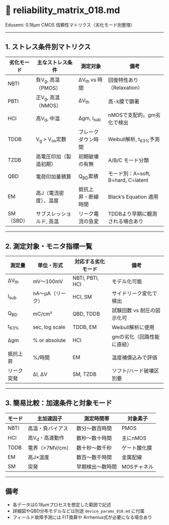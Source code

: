# 📄 reliability_matrix_018.md  
Edusemi: 0.18µm CMOS 信頼性マトリクス（劣化モード別整理）

---

## 1. ストレス条件別マトリクス

| 劣化モード     | 主なストレス条件           | 測定対象             | 備考                             |
|----------------|----------------------------|----------------------|----------------------------------|
| NBTI           | 負V<sub>g</sub>, 高温（PMOS）| ΔV<sub>th</sub> vs 時間 | 回復特性あり（Relaxation）     |
| PBTI           | 正V<sub>g</sub>, 高温（NMOS）| ΔV<sub>th</sub>       | 高-k膜で顕著                     |
| HCI            | 高V<sub>d</sub>, 中温       | Δgm, I<sub>sub</sub> | nMOSで支配的。gm劣化で検出       |
| TDDB           | V<sub>g</sub> > V<sub>ox</sub>定数 | ブレークダウン時間     | Weibull解析, t<sub>63%</sub>予測 |
| TZDB           | 高電圧印加（製造初期）     | 初期破壊の有無        | A/B/C モード分類                |
| QBD            | 電荷印加量積算             | Q<sub>BD</sub>累積    | モード別：A=soft, B=hard, C=latent |
| EM             | 高J（電流密度）、温度       | 抵抗上昇・断線時間     | Black’s Equation 適用            |
| SM（SBD）      | サブスレッショルド, 高温    | リーク電流の急変       | TDDBより早期に観測される場合あり |

---

## 2. 測定対象・モニタ指標一覧

| 測定量        | 単位・形式        | 対応する劣化モード            | 備考                       |
|---------------|-------------------|-------------------------------|----------------------------|
| ΔV<sub>th</sub> | mV〜100mV         | NBTI, PBTI, HCI               | モデル化可能               |
| I<sub>sub</sub> | nA〜μA（リーク） | HCI, SM                       | サイドリーク変化で検出     |
| Q<sub>BD</sub> | mC/cm²            | QBD, TDDB                     | 試験回数 vs 耐圧の図示化可 |
| t<sub>63%</sub> | sec, log scale    | TDDB, EM                      | Weibull解析に使用          |
| Δgm           | % or absolute     | HCI                           | gmの劣化（回路性能に直結）|
| 抵抗上昇      | %/時間            | EM                            | 温度補償込みで評価         |
| リーク突発    | ΔI, ΔV            | SM, TZDB                      | ソフト/ハード破壊区別要    |

---

## 3. 簡易比較：加速条件と対象モード

| モード   | 主加速因子    | 測定時間帯       | 対象素子         |
|----------|----------------|------------------|------------------|
| NBTI     | 高温・負バイアス | 数分〜数百時間   | PMOS              |
| HCI      | 高V<sub>d</sub>・高速動作 | 数秒〜数十時間   | 主にnMOS          |
| TDDB     | 電界（>7MV/cm）| 数十秒〜数千秒   | ゲート酸化膜      |
| EM       | 高J×温度       | 数百〜数千時間   | 金属配線          |
| SM       | 突発            | 早期検出〜数時間 | MOSチャネル      |

---

## 備考

- 各データは0.18µmプロセスを想定した範囲で記述  
- 詳細図やQBD分布モデルなどは別途 `device_params_018.md` に付属  
- フィールド故障予測には FIT換算や Arrhenius式が必要になる場合あり
